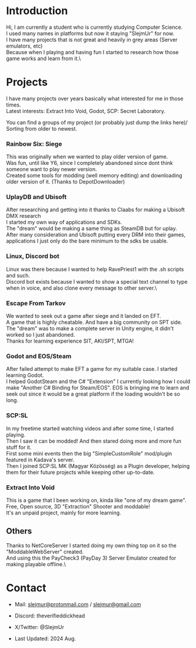 # Introduction 
Hi, I am currently a student who is currently studying Computer Science.\
I used many names in platforms but now it staying "SlejmUr" for now.\
I have many projects that is not great and heavily in grey areas (Server emulators, etc)\
Because when I playing and having fun I started to research how those game works and learn from it.\

# Projects
I have many projects over years basically what interested for me in those times.\
Latest interests: Extract Into Void, Godot, SCP: Secret Laboratory.

You can find a groups of my project (or probably just dump the links here)/
Sorting from older to newest.

### Rainbow Six: Siege
This was originally when we wanted to play older version of game.\
Was fun, until like Y6, since I completely abandoned since dont think someone want to play newer version.\
Created some tools for modding (well memory editing) and downloading older version of it. (Thanks to DepotDownloader)

### UplayDB and Ubisoft
After researching and getting into it thanks to Claabs for making a Ubisoft DMX research\
I started my own way of applications and SDKs.\
The "dream" would be making a same thing as SteamDB but for uplay.\
After many consideration and Ubisoft putting every DRM into their games, applications I just only do the bare minimum to the sdks be usable.

### Linux, Discord bot
Linux was there because I wanted to help RavePriest1 with the .sh scripts and such.\
Discord bot exists because I wanted to show a special text channel to type when in voice, and also clone every message to other server.\

### Escape From Tarkov
We wanted to seek out a game after siege and it landed on EFT.\
A game that is highly cheatable. And have a big community on SPT side.\
The "dream" was to make a complete server in Unity engine, it didn't worked so I just abandoned.\
Thanks for learning experience SIT, AKI/SPT, MTGA!

### Godot and EOS/Steam
After failed attempt to make EFT a game for my suitable case. I started learning Godot.\
I helped GodotSteam and the C# "Extension" I currently looking how I could make "Another C# Binding for Steam/EOS".
EOS is bringing me to learn and seek out since it would be a great platform if the loading wouldn't be so long.

### SCP:SL
In my freetime started watching videos and after some time, I started playing.\
Then I saw it can be modded! And then stared doing more and more fun stuff for it.\
First some mini events then the big "SimpleCustomRole" mod/plugin featured in Kadava's server.\
Then I joined SCP:SL MK (Magyar Közösség) as a Plugin developer, helping them for their future projects while keeping other up-to-date.

### Extract Into Void
This is a game that I been working on, kinda like "one of my dream game". \
Free, Open source, 3D "Extraction" Shooter and moddable!\
It's an unpaid project, mainly for more learning.

## Others
Thanks to NetCoreServer I started doing my own thing top on it so the "ModdableWebServer" created.\
And using this the PayCheck3 (PayDay 3) Server Emulator created for making playable offline.\

# Contact
- Mail: slejmur@protonmail.com / slejmur@gmail.com
- Discord: theverifieddickhead
- X/Twitter: @SlejmUr

- Last Updated: 2024 Aug.
